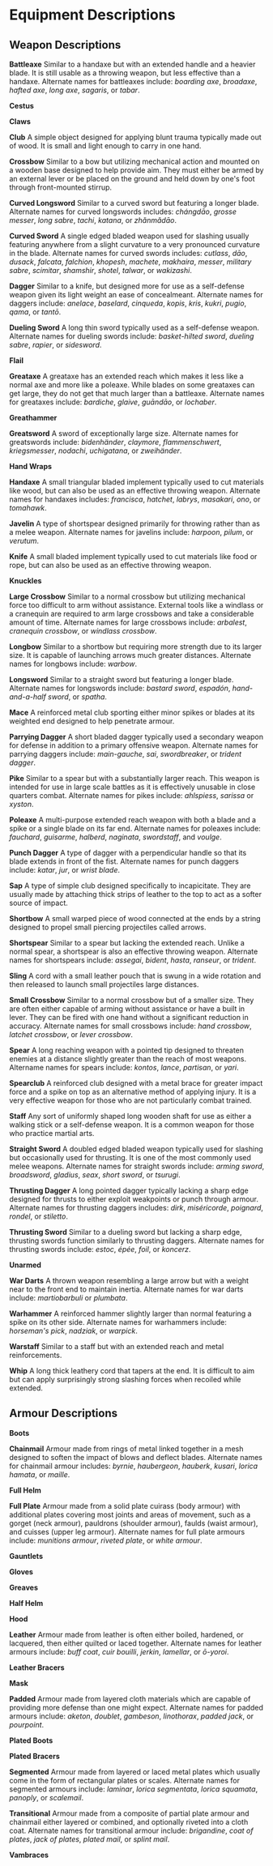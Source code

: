 # Equipment Descriptions

## Weapon Descriptions

**Battleaxe** Similar to a handaxe but with an extended handle and a heavier blade. It is still usable as a throwing weapon, but less effective than a handaxe. Alternate names for battleaxes include: *boarding axe*, *broadaxe*, *hafted axe*, *long axe*, *sagaris*, or *tabar*.

**Cestus** 

**Claws** 

**Club** A simple object designed for applying blunt trauma typically made out of wood. It is small and light enough to carry in one hand.

**Crossbow** Similar to a bow but utilizing mechanical action and mounted on a wooden base designed to help provide aim. They must either be armed by an external lever or be placed on the ground and held down by one's foot through front-mounted stirrup.

**Curved Longsword** Similar to a curved sword but featuring a longer blade. Alternate names for curved longswords includes: *chángdāo*, *grosse messer*, *long sabre*, *tachi*, *katana*, or *zhǎnmǎdāo*.

**Curved Sword** A single edged bladed weapon used for slashing usually featuring anywhere from a slight curvature to a very pronounced curvature in the blade. Alternate names for curved swords includes: *cutlass*, *dāo*, *dusack*, *falcata*, *falchion*, *khopesh*, *machete*, *makhaira*, *messer*, *military sabre*, *scimitar*, *shamshir*, *shotel*, *talwar*, or *wakizashi*.

**Dagger** Similar to a knife, but designed more for use as a self-defense weapon given its light weight an ease of concealmeant. Alternate names for daggers include: *anelace*, *baselard*, *cinqueda*, *kopis*, *kris*, *kukri*, *pugio*, *qama*, or *tantō*.

**Dueling Sword** A long thin sword typically used as a self-defense weapon. Alternate names for dueling swords include: *basket-hilted sword*, *dueling sabre*, *rapier*, or *sidesword*.

**Flail** 

**Greataxe** A greataxe has an extended reach which makes it less like a normal axe and more like a poleaxe. While blades on some greataxes can get large, they do not get that much larger than a battleaxe. Alternate names for greataxes include: *bardiche*, *glaive*, *guāndāo*, or *lochaber*.

**Greathammer** 

**Greatsword** A sword of exceptionally large size. Alternate names for greatswords include: *bidenhänder*, *claymore*, *flammenschwert*, *kriegsmesser*, *nodachi*, *uchigatana*, or *zweihänder*.

**Hand Wraps** 

**Handaxe** A small triangular bladed implement typically used to cut materials like wood, but can also be used as an effective throwing weapon. Alternate names for handaxes includes: *francisca*, *hatchet*, *labrys*, *masakari*, *ono*, or *tomahawk*.

**Javelin** A type of shortspear designed primarily for throwing rather than as a melee weapon. Alternate names for javelins include: *harpoon*, *pilum*, or *verutum*.

**Knife** A small bladed implement typically used to cut materials like food or rope, but can also be used as an effective throwing weapon.

**Knuckles** 

**Large Crossbow** Similar to a normal crossbow but utilizing mechanical force too difficult to arm without assistance. External tools like a windlass or a cranequin are required to arm large crossbows and take a considerable amount of time. Alternate names for large crossbows include: *arbalest*, *cranequin crossbow*, or *windlass crossbow*.

**Longbow** Similar to a shortbow but requiring more strength due to its larger size. It is capable of launching arrows much greater distances. Alternate names for longbows include: *warbow*.

**Longsword** Similar to a straight sword but featuring a longer blade. Alternate names for longswords include: *bastard sword*, *espadón*, *hand-and-a-half sword*, or *spatha*.

**Mace** A reinforced metal club sporting either minor spikes or blades at its weighted end designed to help penetrate armour.

**Parrying Dagger** A short bladed dagger typically used a secondary weapon for defense in addition to a primary offensive weapon. Alternate names for parrying daggers include: *main-gauche*, *sai*, *swordbreaker*, or *trident dagger*.

**Pike** Similar to a spear but with a substantially larger reach. This weapon is intended for use in large scale battles as it is effectively unusable in close quarters combat. Alternate names for pikes include: *ahlspiess*, *sarissa* or *xyston*.

**Poleaxe** A multi-purpose extended reach weapon with both a blade and a spike or a single blade on its far end. Alternate names for poleaxes include: *fauchard*, *guisarme*, *halberd*, *naginata*, *swordstaff*, and *voulge*.

**Punch Dagger** A type of dagger with a perpendicular handle so that its blade extends in front of the fist. Alternate names for punch daggers include: *katar*, *jur*, or *wrist blade*.

**Sap** A type of simple club designed specifically to incapicitate. They are usually made by attaching thick strips of leather to the top to act as a softer source of impact.

**Shortbow** A small warped piece of wood connected at the ends by a string designed to propel small piercing projectiles called arrows.

**Shortspear** Similar to a spear but lacking the extended reach. Unlike a normal spear, a shortspear is also an effective throwing weapon. Alternate names for shortspears include: *assegai*, *bident*, *hasta*, *ranseur*, or *trident*.

**Sling** A cord with a small leather pouch that is swung in a wide rotation and then released to launch small projectiles large distances.

**Small Crossbow** Similar to a normal crossbow but of a smaller size. They are often either capable of arming without assistance or have a built in lever. They can be fired with one hand without a significant reduction in accuracy. Alternate names for small crossbows include: *hand crossbow*, *latchet crossbow*, or *lever crossbow*.

**Spear** A long reaching weapon with a pointed tip designed to threaten enemies at a distance slightly greater than the reach of most weapons. Altername names for spears include: *kontos*, *lance*, *partisan*, or *yari*.

**Spearclub** A reinforced club designed with a metal brace for greater impact force and a spike on top as an alternative method of applying injury. It is a very effective weapon for those who are not particularly combat trained.

**Staff** Any sort of uniformly shaped long wooden shaft for use as either a walking stick or a self-defense weapon. It is a common weapon for those who practice martial arts.

**Straight Sword** A doubled edged bladed weapon typically used for slashing but occasionally used for thrusting. It is one of the most commonly used melee weapons. Alternate names for straight swords include: *arming sword*, *broadsword*, *gladius*, *seax*, *short sword*, or *tsurugi*.

**Thrusting Dagger** A long pointed dagger typically lacking a sharp edge designed for thrusts to either exploit weakpoints or punch through armour. Alternate names for thrusting daggers includes: *dirk*, *miséricorde*, *poignard*, *rondel*, or *stiletto*.

**Thrusting Sword** Similar to a dueling sword but lacking a sharp edge, thrusting swords function similarly to thrusting daggers. Alternate names for thrusting swords include: *estoc*, *épée*, *foil*, or *koncerz*.

**Unarmed** 

**War Darts** A thrown weapon resembling a large arrow but with a weight near to the front end to maintain inertia. Alternate names for war darts include: *martiobarbuli* or *plumbata*.

**Warhammer** A reinforced hammer slightly larger than normal featuring a spike on its other side. Alternate names for warhammers include: *horseman's pick*, *nadziak*, or *warpick*.

**Warstaff** Similar to a staff but with an extended reach and metal reinforcements.

**Whip** A long thick leathery cord that tapers at the end. It is difficult to aim but can apply surprisingly strong slashing forces when recoiled while extended.

## Armour Descriptions

**Boots**

**Chainmail** Armour made from rings of metal linked together in a mesh designed to soften the impact of blows and deflect blades. Alternate names for chainmail armour includes: *byrnie*, *haubergeon*, *hauberk*, *kusari*, *lorica hamata*, or *maille*.

**Full Helm**

**Full Plate** Armour made from a solid plate cuirass (body armour) with additional plates covering most joints and areas of movement, such as a gorget (neck armour), pauldrons (shoulder armour), faulds (waist armour), and cuisses (upper leg armour). Alternate names for full plate armours include: *munitions armour*, *riveted plate*, or *white armour*.

**Gauntlets**

**Gloves**

**Greaves**

**Half Helm**

**Hood**

**Leather** Armour made from leather is often either boiled, hardened, or lacquered, then either quilted or laced together. Alternate names for leather armours include: *buff coat*, *cuir bouilli*, *jerkin*, *lamellar*, or *ō-yoroi*.

**Leather Bracers**

**Mask**

**Padded** Armour made from layered cloth materials which are capable of providing more defense than one might expect. Alternate names for padded armours include: *aketon*, *doublet*, *gambeson*, *linothorax*, *padded jack*, or *pourpoint*.

**Plated Boots**

**Plated Bracers**

**Segmented** Armour made from layered or laced metal plates which usually come in the form of rectangular plates or scales. Alternate names for segmented armours include: *laminar*, *lorica segmentata*, *lorica squamata*, *panoply*, or *scalemail*.

**Transitional** Armour made from a composite of partial plate armour and chainmail either layered or combined, and optionally riveted into a cloth coat. Alternate names for transitional armour include: *brigandine*, *coat of plates*, *jack of plates*, *plated mail*, or *splint mail*.

**Vambraces**